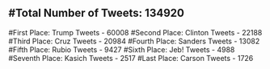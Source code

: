 #Total Number of Tweets: 134920 
---
#First Place: Trump Tweets - 60008
#Second Place: Clinton Tweets - 22188
#Third Place: Cruz Tweets - 20984
#Fourth Place: Sanders Tweets - 13082
#Fifth Place: Rubio Tweets - 9427
#Sixth Place: Jeb! Tweets - 4988
#Seventh Place: Kasich Tweets - 2517
#Last Place: Carson Tweets - 1726
